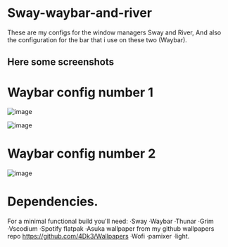 # Sway-waybar-and-river

These are my configs for the window managers Sway and River, And also the configuration for the bar that i use on these two (Waybar).

## Here some screenshots

# Waybar config number 1

![image](https://user-images.githubusercontent.com/82821885/174500737-19773131-49ac-496f-bc6e-0f621b8ce817.png)

![image](https://user-images.githubusercontent.com/82821885/174500802-88a79d29-7683-41ce-b301-a0e58631dedf.png)

# Waybar config number 2
![image](https://user-images.githubusercontent.com/82821885/175699377-44fd646b-d999-427d-9d4e-196bd9685420.png)

# Dependencies.
For a minimal functional build you'll need: 
·Sway
·Waybar
·Thunar
·Grim
·Vscodium
·Spotify flatpak
·Asuka wallpaper from my github wallpapers repo https://github.com/4Dk3/Wallpapers
·Wofi 
·pamixer 
·light.
